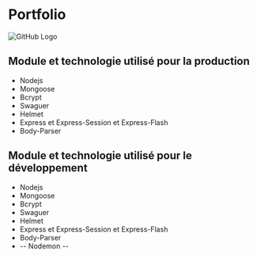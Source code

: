 # Portfolio

![GitHub Logo](https://gaetan-seigneur.website/images/logo.jpeg)

<h2>Module et technologie utilisé pour la production</h2>

* Nodejs 
* Mongoose
* Bcrypt
* Swaguer
* Helmet
* Express et Express-Session et Express-Flash
* Body-Parser

<h2>Module et technologie utilisé pour le développement</h2>

* Nodejs 
* Mongoose
* Bcrypt
* Swaguer
* Helmet
* Express et Express-Session et Express-Flash
* Body-Parser
* -- Nodemon --
